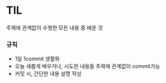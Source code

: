 # TIL
주제에 관계없이 수행한 모든 내용 중 배운 것

### 규칙
* 1일 1commit 생활화
* 오늘 새롭게 배우거나, 시도한 내용들 주제에 관계없이 commit가능
* 커밋 시, 간단한 내용 설명 작성
